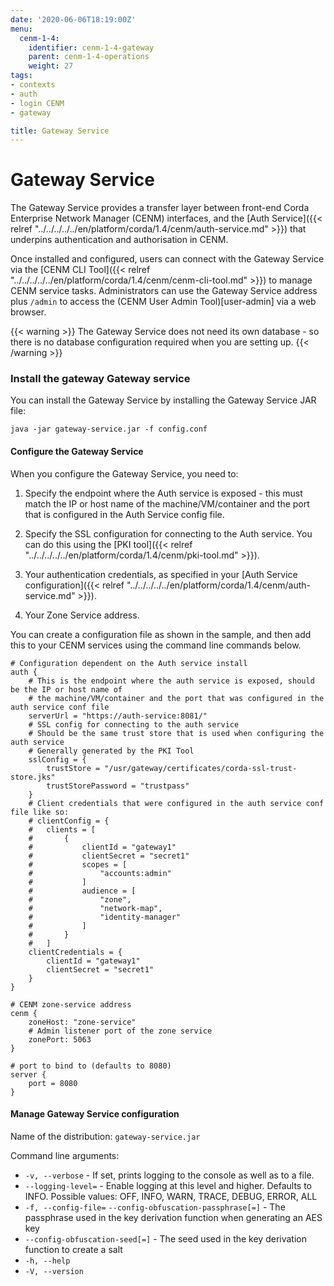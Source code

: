 ```yaml
---
date: '2020-06-06T18:19:00Z'
menu:
  cenm-1-4:
    identifier: cenm-1-4-gateway
    parent: cenm-1-4-operations
    weight: 27
tags:
- contexts
- auth
- login CENM
- gateway

title: Gateway Service
---
```


# Gateway Service


The Gateway Service provides a transfer layer between front-end Corda Enterprise Network Manager (CENM) interfaces, and the [Auth Service]({{< relref "../../../../../en/platform/corda/1.4/cenm/auth-service.md" >}}) that underpins authentication and authorisation in CENM.

Once installed and configured, users can connect with the Gateway Service via the [CENM CLI Tool]({{< relref "../../../../../en/platform/corda/1.4/cenm/cenm-cli-tool.md" >}}) to manage CENM service tasks. Administrators can use the Gateway Service address plus `/admin` to access the (CENM User Admin Tool)[user-admin] via a web browser.

{{< warning >}}
The Gateway Service does not need its own database - so there is no database configuration required when you are setting up.
{{< /warning >}}


### Install the gateway Gateway service

You can install the Gateway Service by installing the Gateway Service JAR file:

`java -jar gateway-service.jar -f config.conf`

#### Configure the Gateway Service

When you configure the Gateway Service, you need to:

1. Specify the endpoint where the Auth service is exposed - this must match the IP or host name of the machine/VM/container and the port that is configured in the Auth Service config file.

2. Specify the SSL configuration for connecting to the Auth service. You can do this using the [PKI tool]({{< relref "../../../../../en/platform/corda/1.4/cenm/pki-tool.md" >}}).

3. Your authentication credentials, as specified in your [Auth Service configuration]({{< relref "../../../../../en/platform/corda/1.4/cenm/auth-service.md" >}}).

4. Your Zone Service address.

You can create a configuration file as shown in the sample, and then add this to your CENM services using the command line commands below.

```
# Configuration dependent on the Auth service install
auth {
    # This is the endpoint where the auth service is exposed, should be the IP or host name of
    # the machine/VM/container and the port that was configured in the auth service conf file
    serverUrl = "https://auth-service:8081/"
    # SSL config for connecting to the auth service
    # Should be the same trust store that is used when configuring the auth service
    # Generally generated by the PKI Tool
    sslConfig = {
        trustStore = "/usr/gateway/certificates/corda-ssl-trust-store.jks"
        trustStorePassword = "trustpass"
    }
    # Client credentials that were configured in the auth service conf file like so:
    # clientConfig = {
    #   clients = [
    #       {
    #           clientId = "gateway1"
    #           clientSecret = "secret1"
    #           scopes = [
    #               "accounts:admin"
    #           ]
    #           audience = [
    #               "zone",
    #               "network-map",
    #               "identity-manager"
    #           ]
    #       }
    #   ]
    clientCredentials = {
        clientId = "gateway1"
        clientSecret = "secret1"
    }
}

# CENM zone-service address
cenm {
    zoneHost: "zone-service"
    # Admin listener port of the zone service
    zonePort: 5063
}

# port to bind to (defaults to 8080)
server {
    port = 8080
}
```

#### Manage Gateway Service configuration

Name of the distribution: `gateway-service.jar`

Command line arguments:

* `-v, --verbose` - If set, prints logging to the console as well as to a file.
* `--logging-level=` - Enable logging at this level and higher. Defaults to INFO. Possible values: OFF, INFO, WARN, TRACE, DEBUG, ERROR, ALL
* `-f, --config-file=` `--config-obfuscation-passphrase[=]` - The passphrase used in the key derivation function when generating an AES key
* `--config-obfuscation-seed[=]` - The seed used in the key derivation function to create a salt
* `-h, --help`
* `-V, --version`
